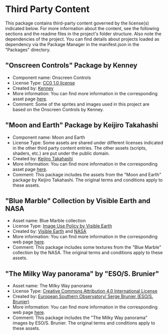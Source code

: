 # Third Party Content

This package contains third-party content governed by the license(s) indicated below. For more information about the content, see the following sections and the readme files in the project's folder structure. Also note the dependencies of the project. You can find details about projects loaded as dependency via the Package Manager in the manifest.json in the "Packages" directory.

## "Onscreen Controls" Package by Kenney

- Component name: Onscreen Controls
- License Type: [CC0 1.0 license](https://creativecommons.org/publicdomain/zero/1.0/)
- Created by: [Kenney](https://kenney.nl/)
- More information: You can find more information in the corresponding asset page [here](https://kenney.nl/assets/onscreen-controls).
- Comment: Some of the sprites and images used in this project are based on the Onscreen Controls by Kenney.

## "Moon and Earth" Package by Keijiro Takahashi

- Component name: Moon and Earth
- License Type: Some assets are shared under different licenses indicated in the other third party content entries. The other assets (scripts, shaders, etc.) are put under the public domain.
- Created by: [Keijiro Takahashi](https://github.com/keijiro)
- More information: You can find more information in the corresponding asset page [here](https://github.com/keijiro/MoonAndEarth).
- Comment: This package includes the assets from the "Moon and Earth" package by Keijiro Takahashi. The original terms and conditions apply to these assets.

## "Blue Marble" Collection by Visible Earth and NASA

- Asset name: Blue Marble collection
- License Type: [Image Use Policy by Visible Earth](https://visibleearth.nasa.gov/image-use-policy)
- Created by: [Visible Earth](https://visibleearth.nasa.gov/) and [NASA](https://www.nasa.gov/)
- More information: You can find more information in the corresponding web page [here](https://visibleearth.nasa.gov/collection/1484/blue-marble).
- Comment: This package includes some textures from the "Blue Marble" collection by the NASA. The original terms and conditions apply to these assets.

## "The Milky Way panorama" by "ESO/S. Brunier"

- Asset name: The Milky Way panorama
- License Type: [Creative Commons Attribution 4.0 International License](https://creativecommons.org/licenses/by/4.0/)
- Created by: [European Southern Observatory/ Serge Brunier (ESO/S. Brunier)](https://www.eso.org/public/images/eso0932a/)
- More information: You can find more information in the corresponding web page [here](https://www.eso.org/public/images/eso0932a/).
- Comment: This package includes the "The Milky Way panorama" images by ESO/S. Brunier. The original terms and conditions apply to these assets.
